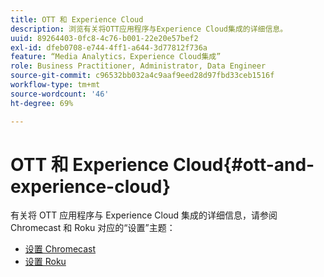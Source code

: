 ```yaml
---
title: OTT 和 Experience Cloud
description: 浏览有关将OTT应用程序与Experience Cloud集成的详细信息。
uuid: 89264403-0fc8-4c76-b001-22e20e57bef2
exl-id: dfeb0708-e744-4ff1-a644-3d77812f736a
feature: “Media Analytics，Experience Cloud集成”
role: Business Practitioner, Administrator, Data Engineer
source-git-commit: c96532bb032a4c9aaf9eed28d97fbd33ceb1516f
workflow-type: tm+mt
source-wordcount: '46'
ht-degree: 69%

---
```


# OTT 和 Experience Cloud{#ott-and-experience-cloud}

有关将 OTT 应用程序与 Experience Cloud 集成的详细信息，请参阅 Chromecast 和 Roku 对应的“设置”主题：

* [设置 Chromecast](/help/sdk-implement/setup/set-up-chromecast.md)
* [设置 Roku](/help/sdk-implement/setup/set-up-roku.md)
